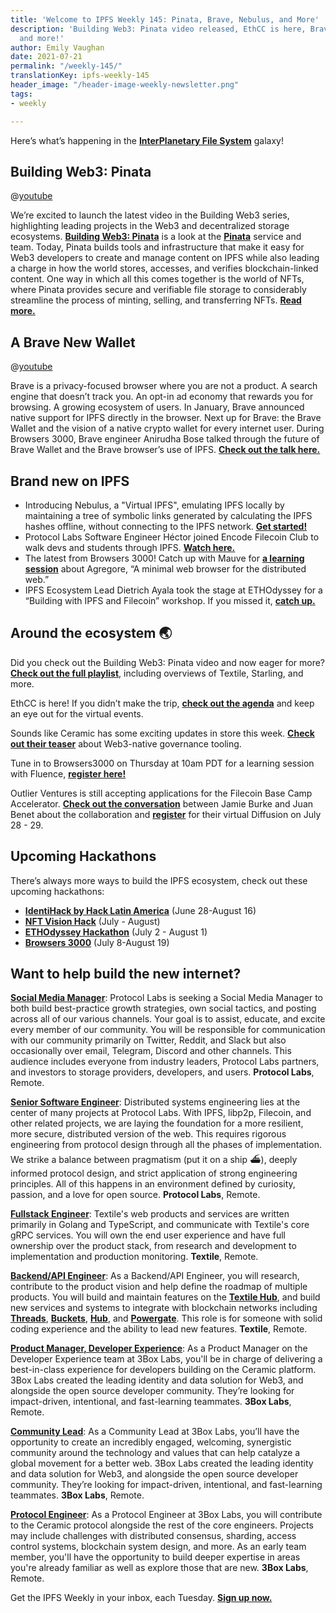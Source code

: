 ```yaml
---
title: 'Welcome to IPFS Weekly 145: Pinata, Brave, Nebulus, and More'
description: 'Building Web3: Pinata video released, EthCC is here, Brave at Browsers3000
  and more!'
author: Emily Vaughan
date: 2021-07-21
permalink: "/weekly-145/"
translationKey: ipfs-weekly-145
header_image: "/header-image-weekly-newsletter.png"
tags:
- weekly

---
```

Here’s what’s happening in the [**InterPlanetary File System**](https://ipfs.io/) galaxy!

## Building Web3: Pinata

@[youtube](29k2C1JXyg4)

We’re excited to launch the latest video in the Building Web3 series, highlighting leading projects in the Web3 and decentralized storage ecosystems. [**Building Web3: Pinata**](https://www.youtube.com/watch?v=29k2C1JXyg4) is a look at the [**Pinata**](https://pinata.cloud/) service and team. Today, Pinata builds tools and infrastructure that make it easy for Web3 developers to create and manage content on IPFS while also leading a charge in how the world stores, accesses, and verifies blockchain-linked content. One way in which all this comes together is the world of NFTs, where Pinata provides secure and verifiable file storage to considerably streamline the process of minting, selling, and transferring NFTs. [**Read more.**](https://blog.ipfs.io/2021-07-15-building-web-3-pinata/)

## A Brave New Wallet

@[youtube](-4ujo7q3LWw)

Brave is a privacy-focused browser where you are not a product. A search engine that doesn’t track you. An opt-in ad economy that rewards you for browsing. A growing ecosystem of users. In January, Brave announced native support for IPFS directly in the browser. Next up for Brave: the Brave Wallet and the vision of a native crypto wallet for every internet user. During Browsers 3000, Brave engineer Anirudha Bose talked through the future of Brave Wallet and the Brave browser’s use of IPFS. [**Check out the talk here.**](https://www.youtube.com/watch?v=-4ujo7q3LWw)

## Brand new on IPFS

* Introducing Nebulus, a "Virtual IPFS", emulating IPFS locally by maintaining a tree of symbolic links generated by calculating the IPFS hashes offline, without connecting to the IPFS network. [**Get started!**](https://nebulus.dev/)
* Protocol Labs Software Engineer Héctor joined Encode Filecoin Club to walk devs and students through IPFS. [**Watch here.**](https://www.youtube.com/watch?v=SeG7pKxjYFs)
* The latest from Browsers 3000! Catch up with Mauve for [**a learning session**](https://www.youtube.com/watch?v=0IQYaMsjbNE) about Agregore, “A minimal web browser for the distributed web.”
* IPFS Ecosystem Lead Dietrich Ayala took the stage at ETHOdyssey for a “Building with IPFS and Filecoin” workshop. If you missed it, [**catch up.**](https://www.youtube.com/watch?v=Z6_WSWWr9WE)

## Around the ecosystem 🌏

Did you check out the Building Web3: Pinata video and now eager for more? [**Check out the full playlist**](https://www.youtube.com/playlist?list=PL_0VrY55uV1-THfh1GVoE6v0SxKO9M0gs), including overviews of Textile, Starling, and more.   
  
EthCC is here! If you didn’t make the trip, [**check out the agenda**](https://ethcc.io/) and keep an eye out for the virtual events.  
  
Sounds like Ceramic has some exciting updates in store this week. [**Check out their teaser**](https://twitter.com/ceramicnetwork/status/1417245117962874904) about Web3-native governance tooling.  
  
Tune in to Browsers3000 on Thursday at 10am PDT for a learning session with Fluence, [**register here!**](https://www.meetup.com/San-Francisco-IPFS/events/279565939/)  
  
Outlier Ventures is still accepting applications for the Filecoin Base Camp Accelerator. [**Check out the conversation**](https://outlierventures.podbean.com/e/the-new-data-economy-with-juan-benet-of-protocol-labs/) between Jamie Burke and Juan Benet about the collaboration and [**register**](https://diffusion.events/) for their virtual Diffusion on July 28 - 29.

## Upcoming Hackathons

There’s always more ways to build the IPFS ecosystem, check out these upcoming hackathons:

* [**IdentiHack by Hack Latin America**](https://hacklatam.com/identihack-2021) (June 28-August 16)
* [**NFT Vision Hack**](https://www.nftvisionhack.com/) (July - August)
* [**ETHOdyssey Hackathon**](https://ethodyssey.devfolio.co/) (July 2 - August 1)
* [**Browsers 3000**](https://events.protocol.ai/2021/browsers3000) (July 8-August 19)

## Want to help build the new internet?

[**Social Media Manager**](https://jobs.lever.co/protocol/c7b59dee-673b-42ff-85db-69e27a253f60): Protocol Labs is seeking a Social Media Manager to both build best-practice growth strategies, own social tactics, and posting across all of our various channels. Your goal is to assist, educate, and excite every member of our community. You will be responsible for communication with our community primarily on Twitter, Reddit, and Slack but also occasionally over email, Telegram, Discord and other channels. This audience includes everyone from industry leaders, Protocol Labs partners, and investors to storage providers, developers, and users. **Protocol Labs**, Remote.

[**Senior Software Engineer**](https://jobs.lever.co/protocol/3490e571-4d47-487e-a47f-b02f08668290): Distributed systems engineering lies at the center of many projects at Protocol Labs. With IPFS, libp2p, Filecoin, and other related projects, we are laying the foundation for a more resilient, more secure, distributed version of the web. This requires rigorous engineering from protocol design through all the phases of implementation. We strike a balance between pragmatism (put it on a ship :ferry:), deeply informed protocol design, and strict application of strong engineering principles. All of this happens in an environment defined by curiosity, passion, and a love for open source. **Protocol Labs**, Remote.

[**Fullstack Engineer**](https://boards.greenhouse.io/textileio/jobs/4017984004): Textile's web products and services are written primarily in Golang and TypeScript, and communicate with Textile's core gRPC services. You will own the end user experience and have full ownership over the product stack, from research and development to implementation and production monitoring. **Textile**, Remote.

[**Backend/API Engineer**](https://boards.greenhouse.io/textileio/jobs/4017981004): As a Backend/API Engineer, you will research, contribute to the product vision and help define the roadmap of multiple products. You will build and maintain features on the [**Textile Hub**](https://github.com/textileio/textile), and build new services and systems to integrate with blockchain networks including [**Threads**](https://github.com/textileio/go-threads), [**Buckets**](https://github.com/textileio/go-buckets), [**Hub**](https://github.com/textileio/textile), and [**Powergate**](https://github.com/textileio/powergate). This role is for someone with solid coding experience and the ability to lead new features. **Textile**, Remote.

[**Product Manager, Developer Experience**](https://jobs.lever.co/3box/68e3cf44-5ee8-4b2a-b872-bca815bf5caf): As a Product Manager on the Developer Experience team at 3Box Labs, you'll be in charge of delivering a best-in-class experience for developers building on the Ceramic platform. 3Box Labs created the leading identity and data solution for Web3, and alongside the open source developer community. They’re looking for impact-driven, intentional, and fast-learning teammates. **3Box Labs**, Remote.

[**Community Lead**](https://jobs.lever.co/3box/cac4d9b2-4822-4c91-99b8-16c5d3dd75b6): As a Community Lead at 3Box Labs, you’ll have the opportunity to create an incredibly engaged, welcoming, synergistic community around the technology and values that can help catalyze a global movement for a better web. 3Box Labs created the leading identity and data solution for Web3, and alongside the open source developer community. They’re looking for impact-driven, intentional, and fast-learning teammates. **3Box Labs**, Remote.

[**Protocol Engineer**](https://jobs.lever.co/3box/c766b0f1-d0e2-4c54-928d-c09152a94074): As a Protocol Engineer at 3Box Labs, you will contribute to the Ceramic protocol alongside the rest of the core engineers. Projects may include challenges with distributed consensus, sharding, access control systems, blockchain system design, and more. As an early team member, you'll have the opportunity to build deeper expertise in areas you're already familiar as well as explore those that are new. **3Box Labs**, Remote.

Get the IPFS Weekly in your inbox, each Tuesday. [**Sign up now.**](https://ipfs.us4.list-manage.com/subscribe?u=25473244c7d18b897f5a1ff6b&id=cad54b2230)